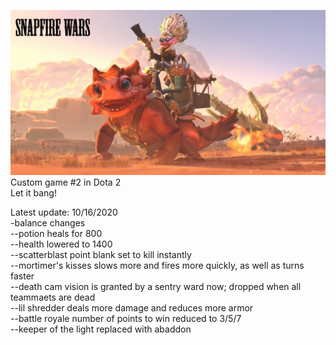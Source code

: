 
![Image of wallpaper](https://github.com/jojuno/snapfire_wars/blob/master/content/panorama/images/custom_game/loading_screen/base.jfif)
Custom game #2 in Dota 2
<br>
Let it bang!

Latest update: 10/16/2020  
-balance changes  
--potion heals for 800  
--health lowered to 1400  
--scatterblast point blank set to kill instantly  
--mortimer's kisses slows more and fires more quickly, as well as turns faster  
--death cam vision is granted by a sentry ward now; dropped when all teammaets are dead  
--lil shredder deals more damage and reduces more armor  
--battle royale number of points to win reduced to 3/5/7  
--keeper of the light replaced with abaddon  
  
